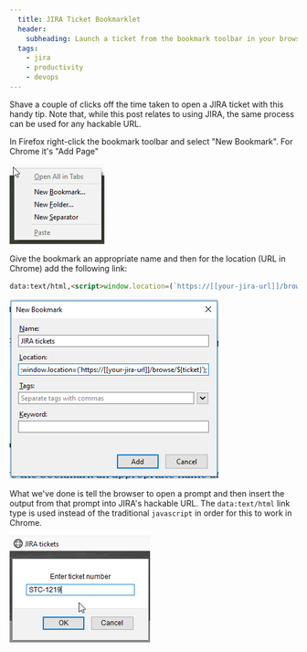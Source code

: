 ```yaml
---
  title: JIRA Ticket Bookmarklet
  header:
    subheading: Launch a ticket from the bookmark toolbar in your browser
  tags:
    - jira
    - productivity
    - devops   
---
```


Shave a couple of clicks off the time taken to open a JIRA ticket with this handy tip. Note that, while this post relates to using JIRA, the same process can be used for any hackable URL.

In Firefox right-click the bookmark toolbar and select "New Bookmark". For Chrome it's "Add Page"

![New bookmark](/assets/posts/jira-bookmarklets_new-bookmark.png)

Give the bookmark an appropriate name and then for the location (URL in Chrome) add the following link:

```html
data:text/html,<script>window.location=(`https://[[your-jira-url]]/browse/${prompt('Enter ticket number')}`)</script>
```

![Enter bookmark details](/assets/posts/jira-bookmarklets_bookmark-settings.png)

What we've done is tell the browser to open a prompt and then insert the output from that prompt into JIRA's hackable URL. The `data:text/html` link type is used instead of the traditional `javascript` in order for this to work in Chrome.

![Bookmark clicked](/assets/posts/jira-bookmarklets_when-clicked.png)

